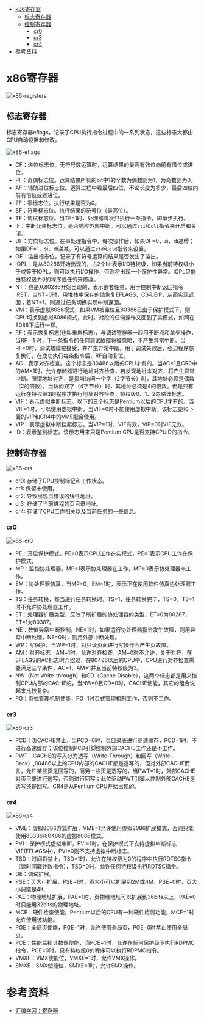 - [x86寄存器](#x86寄存器)
  - [标志寄存器](#标志寄存器)
  - [控制寄存器](#控制寄存器)
    - [cr0](#cr0)
    - [cr3](#cr3)
    - [cr4](#cr4)
- [参考资料](#参考资料)

# x86寄存器

![x86-registers](x86-registers.png)

## 标志寄存器

标志寄存器eflags，记录了CPU执行指令过程中的一系列状态，这些标志大都由CPU自动设置和修改。

![x86-eflags](x86-eflags.png)

- CF：进位标志位。无符号数运算时，运算结果的最高有效位向前有借位或进位。
- PF：奇偶标志位。运算结果所有的bit中1的个数为偶数则为1，为奇数则为0。
- AF：辅助进位标志位。运算过程中看最后四位，不论长度为多少，最后四位向前有借位或者进位。
- ZF：零标志位。执行结果是否为0。
- SF：符号标志位。执行结果的符号位（最高位）。
- TF：调试标志位。当TF=1时，处理器每次只执行一条指令，即单步执行。
- IF：中断允许标志位。是否响应外部中断。可以通过`sti`和`cli`指令来开启和关闭。
- DF：方向标志位。在串处理指令中，每次操作后，如果DF=0，si、di递增；如果DF=1，si、di递减。可以通过`std`和`cld`指令来设置。
- OF：溢出标志位。记录了有符号运算的结果是否发生了溢出。
- IOPL：是从80286开始出现的，占2个bit表示I/O特权级，如果当前特权级小于或等于IOPL，则可以执行I/O操作，否则将出现一个保护性异常。IOPL只能由特权级为0的程序或任务来修改。
- NT：也是从80286开始出现的，表示嵌套任务，用于控制中断返回指令IRET，当NT=0时，用堆栈中保存的值恢复EFLAGS、CS和EIP，从而实现返回；若NT=1，则通过任务切换实现中断返回。
- VM：表示虚拟8086模式，如果VM被置位且80386已出于保护模式下，则CPU切换到虚拟8086模式，此时，对段的任何操作又回到了实模式，如同在8086下运行一样。   
- RF：表示恢复标志(也叫重启标志)，与调试寄存器一起用于断点和单步操作，当RF＝1 时，下一条指令的任何调试故障将被忽略，不产生异常中断。当RF=0时，调试故障被接受，并产生异常中断。用于调试失败后，强迫程序恢复执行，在成功执行每条指令后，RF自动复位。   
- AC：表示对齐检查。这个标志是80486以后的CPU才有的。当AC=1且CR0中的AM=1时，允许存储器进行地址对齐检查，若发现地址未对齐，将产生异常中断。所谓地址对齐，是指当访问一个字（2字节长）时，其地址必须是偶数（2的倍数），当访问双字（4字节长）时，其地址必须是4的倍数。但是只有运行在特权级3的程序才执行地址对齐检查，特权级0、1、2忽略该标志。   
- VIF：表示虚拟中断标志。以下的三个标志是Pentium以后的CPU才有的。当VIF=1时，可以使用虚拟中断，当VIF=0时不能使用虚拟中断。该标志要和下面的VIP和CR4中的VME配合使用。   
- VIP：表示虚拟中断挂起标志。当VIP=1时，VIF有效，VIP=0时VIF无效。   
- ID：表示鉴别标志。该标志用来只是Pentium CPU是否支持CPUID的指令。

## 控制寄存器

![x86-crs](x86-crs.png)

- cr0: 存储了CPU控制标记和工作状态。
- cr1: 保留未使用。
- cr2: 导致出现页错误的线性地址。
- cr3: 存储了当前进程的页目录地址。
- cr4: 存储了CPU工作相关以及当前任务的一些信息。

### cr0

![x86-cr0](x86-cr0.png)

- PE：开启保护模式。PE=0表示CPU工作在实模式，PE=1表示CPU工作在保护模式。
- MP：监控协处理器。MP=1表示协处理器在工作，MP=0表示协处理器未工作。
- EM：协处理器仿真，当MP=0，EM=1时，表示正在使用软件仿真协处理器工作。
- TS：任务转换，每当进行任务转换时，TS=1，任务转换完毕，TS=0。TS=1时不允许协处理器工作。
- ET：处理器扩展类型，反映了所扩展的协处理器的类型，ET=0为80287，ET=1为80387。
- NE：数值异常中断控制，NE=1时，如果运行协处理器指令发生故障，则用异常中断处理，NE=0时，则用外部中断处理。
- WP：写保护，当WP=1时，对只读页面进行写操作会产生页故障。
- AM：对齐标志，AM=1时，允许对齐检查，AM=0时不允许，关于对齐，在EFLAGS的AC标志时介绍过，在80486以后的CPU中，CPU进行对齐检查需要满足三个条件，AC=1、AM=1并且当前特权级为3。
- NW（Not Write-through）和CD（Cache Disable），这两个标志都是用来控制CPU内部的CACHE的，当NW=0且CD=0时，CACHE使能，其它的组合说起来比较复杂。
- PG：页式管理机制使能，PG=1时页式管理机制工作，否则不工作。

### cr3

![x86-cr3](x86-cr3.png)

- PCD：页CACHE禁止，当PCD=0时，页目录表进行高速缓存，PCD=1时，不进行高速缓存；该位控制PCD引脚控制外部CACHE工作还是不工作。
- PWT：CACHE的写入分为透写（Write-Through）和回写（Write-Back）,80486以上的CPU内部的CACHE都是透写的，但对外部CACHE而言，允许某些页是回写的，而另一些页是透写的，当PWT=1时，外部CACHE对页目录进行透写，否则进行回写；此位驱动PWT引脚以控制外部CACHE是透写还是回写。CR4是从Pentium CPU开始出现的。

### cr4

![x86-cr4](x86-cr4.png)

- VME：虚拟8086方式扩展，VME=1允许使用虚拟8086扩展模式，否则只能使用80386/80486的虚拟8086模式。
- PVI：保护模式虚拟中断，PVI=1时，在保护模式下支持虚拟中断标志VIF(EFLAGS中)，PVI=0则不支持虚拟中断标志。
- TSD：时间戳禁止，TSD=1时，允许在特权级为0的程序中执行RDTSC指令（读时间戳计数指令），TSD=0时，允许任何特权级执行RDTSC指令。
- DE：调试扩展。
- PSE：页大小扩展，PSE=1时，页大小可以扩展到2M或4M，PSE=0时，页大小只能是4K.
- PAE：物理地址扩展，PAE=1时，页物理地址可以扩展到36bits以上，PAE=0时只能用32bits的物理地址。
- MCE：硬件检查使能，Pentium以后的CPU有一种硬件检测功能，MCE=1时允许使用该功能。
- PGE：全局页使能，PGE=1时，允许使用全局页，PGE=0时禁止使用全局页。
- PCE：性能监视计数器使能，当PCE=1时，允许在任何保护级下执行RDPMC指令，PCE=0时，只有特权级0的程序可以执行RDPMC指令。
- VMXE：VMX使能位，VMXE=1时，允许VMX操作。
- SMXE：SMX使能位，SMXE=1时，允许SMX操作。

# 参考资料

- [汇编学习：寄存器](https://www.bilibili.com/read/cv18035431)
